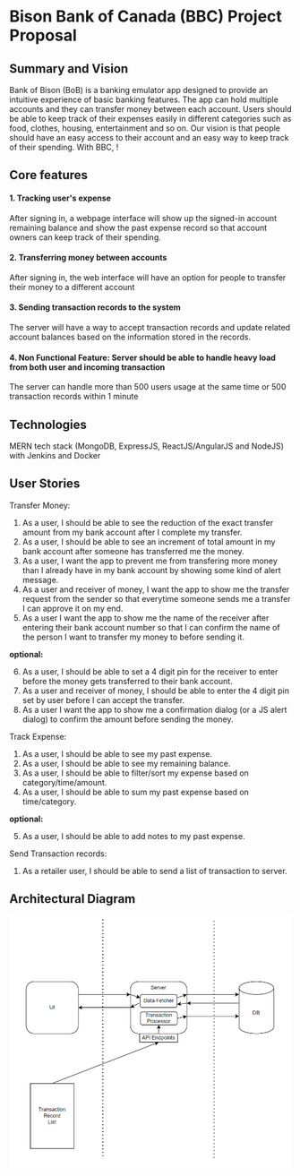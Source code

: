 # Bison Bank of Canada (BBC) Project Proposal

## Summary and Vision

Bank of Bison (BoB) is a banking emulator app designed to provide an intuitive experience of basic banking features. The app can hold multiple accounts and they can transfer money between each account. Users should be able to keep track of their expenses easily in different categories such as food, clothes, housing, entertainment and so on. Our vision is that people should have an easy access to their account and an easy way to keep track of their spending. With BBC, !

## Core features
#### 1. Tracking user's expense
After signing in, a webpage interface will show up the signed-in account remaining balance and show the past expense record so that account owners can keep track of their spending.

#### 2. Transferring money between accounts 
After signing in, the web interface will have an option for people to transfer their money to a different account

#### 3. Sending transaction records to the system

The server will have a way to accept transaction records and update related account balances based on the information stored in the records.

#### 4. Non Functional Feature: Server should be able to handle heavy load from both user and incoming transaction

The server can handle more than 500 users usage at the same time or 500 transaction records within 1 minute

## Technologies

MERN tech stack (MongoDB, ExpressJS, ReactJS/AngularJS and NodeJS) with Jenkins and Docker

## User Stories

Transfer Money:
1. As a user, I should be able to see the reduction of the exact transfer amount from my bank account after I complete my transfer.
2. As a user, I should be able to see an increment of total amount in my bank account after someone has transferred me the money.
3. As a user, I want the app to prevent me from transfering more money than I already have in my bank account by showing some kind of alert message.
4. As a user and receiver of money, I want the app to show me the transfer request from the sender so that everytime someone sends me a transfer I can approve it on my end.
5. As a user I want the app to show me the name of the receiver after entering their bank account number so that I can confirm the name of the person I want to transfer my money to before sending it.

**optional:**

6. As a user, I should be able to set a 4 digit pin for the receiver to enter before the money gets transferred to their bank account.
7. As a user and receiver of money, I should be able to enter the 4 digit pin set by user before I can accept the transfer.
8. As a user I want the app to show me a confirmation dialog (or a JS alert dialog) to confirm the amount before sending the money.

Track Expense:
1. As a user, I should be able to see my past expense.
2. As a user, I should be able to see my remaining balance.
3. As a user, I should be able to filter/sort my expense based on category/time/amount.
4. As a user, I should be able to sum my past expense based on time/category.

**optional:**

5. As a user, I should be able to add notes to my past expense.

Send Transaction records:
1. As a retailer user, I should be able to send a list of transaction to server. 

## Architectural Diagram

![This is the Architectural Diagram](/ArchitecturalDiagram.png)
